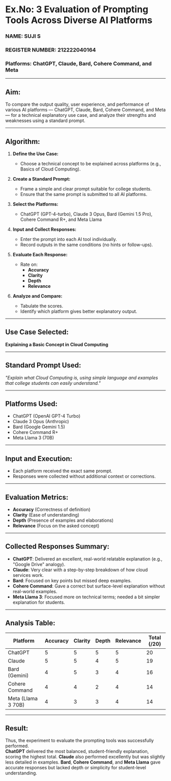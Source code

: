 # Ex.No: 3 Evaluation of Prompting Tools Across Diverse AI Platforms

### NAME: SUJI S
### REGISTER NUMBER: 212222040164


### Platforms: ChatGPT, Claude, Bard, Cohere Command, and Meta

---

## Aim:  
To compare the output quality, user experience, and performance of various AI platforms — ChatGPT, Claude, Bard, Cohere Command, and Meta — for a technical explanatory use case, and analyze their strengths and weaknesses using a standard prompt.

---

## Algorithm: 

1. **Define the Use Case:**  
   - Choose a technical concept to be explained across platforms (e.g., Basics of Cloud Computing).

2. **Create a Standard Prompt:**  
   - Frame a simple and clear prompt suitable for college students.
   - Ensure that the same prompt is submitted to all AI platforms.

3. **Select the Platforms:**  
   - ChatGPT (GPT-4-turbo), Claude 3 Opus, Bard (Gemini 1.5 Pro), Cohere Command R+, and Meta Llama

4. **Input and Collect Responses:**  
   - Enter the prompt into each AI tool individually.
   - Record outputs in the same conditions (no hints or follow-ups).

5. **Evaluate Each Response:**  
   - Rate on:
     - **Accuracy**
     - **Clarity**
     - **Depth**
     - **Relevance**

6. **Analyze and Compare:**  
   - Tabulate the scores.
   - Identify which platform gives better explanatory output.

---

## Use Case Selected: 
**Explaining a Basic Concept in Cloud Computing**

---

## Standard Prompt Used: 
*"Explain what Cloud Computing is, using simple language and examples that college students can easily understand."*

---

## Platforms Used: 
- ChatGPT (OpenAI GPT-4 Turbo)  
- Claude 3 Opus (Anthropic)  
- Bard (Google Gemini 1.5)  
- Cohere Command R+  
- Meta Llama 3 (70B)

---

## Input and Execution: 
- Each platform received the exact same prompt.
- Responses were collected without additional context or corrections.

---

## Evaluation Metrics: 
- **Accuracy** (Correctness of definition)  
- **Clarity** (Ease of understanding)  
- **Depth** (Presence of examples and elaborations)  
- **Relevance** (Focus on the asked concept)

---

## Collected Responses Summary:

- **ChatGPT**: Delivered an excellent, real-world relatable explanation (e.g., "Google Drive" analogy).  
- **Claude**: Very clear with a step-by-step breakdown of how cloud services work.  
- **Bard**: Focused on key points but missed deep examples.  
- **Cohere Command**: Gave a correct but surface-level explanation without real-world examples.  
- **Meta Llama 3**: Focused more on technical terms; needed a bit simpler explanation for students.

---

## Analysis Table:

| **Platform**        | **Accuracy** | **Clarity** | **Depth** | **Relevance** | **Total (/20)** |
|----------------------|--------------|-------------|-----------|---------------|-----------------|
| ChatGPT              | 5            | 5           | 5         | 5             | 20              |
| Claude               | 5            | 5           | 4         | 5             | 19              |
| Bard (Gemini)        | 4            | 5           | 3         | 4             | 16              |
| Cohere Command       | 4            | 4           | 2         | 4             | 14              |
| Meta (Llama 3 70B)   | 4            | 3           | 3         | 4             | 14              |

---

## Result:
Thus, the experiment to evaluate the prompting tools was successfully performed.  
**ChatGPT** delivered the most balanced, student-friendly explanation, scoring the highest total. **Claude** also performed excellently but was slightly less detailed in examples. **Bard**, **Cohere Command**, and **Meta Llama** gave accurate responses but lacked depth or simplicity for student-level understanding.
